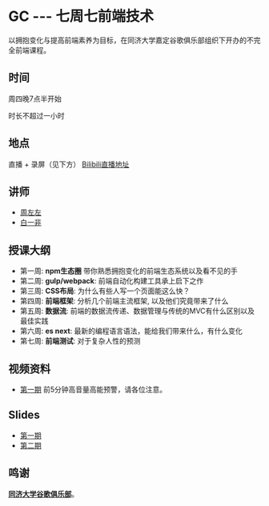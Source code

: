 
GC --- 七周七前端技术
==============

以拥抱变化与提高前端素养为目标，在同济大学嘉定谷歌俱乐部组织下开办的不完全前端课程。

## 时间
周四晚7点半开始

时长不超过一小时

## 地点
直播 + 录屏（见下方）
[Bilibili直播地址](https://live.bilibili.com/5990698)

## 讲师
- [周左左](https://github.com/dcalsky)
- [白一非](https://github.com/Softech86)

## 授课大纲
- 第一周: **npm生态圈** 带你熟悉拥抱变化的前端生态系统以及看不见的手
- 第二周: **gulp/webpack**: 前端自动化构建工具承上启下之作
- 第三周: **CSS布局**: 为什么有些人写一个页面能这么快？
- 第四周: **前端框架**: 分析几个前端主流框架, 以及他们究竟带来了什么
- 第五周: **数据流**: 前端的数据流传递、数据管理与传统的MVC有什么区别以及最佳实践
- 第六周: **es next**: 最新的编程语言语法，能给我们带来什么，有什么变化
- 第七周: **前端测试**: 对于复杂人性的预测

## 视频资料

* [第一期](https://v.douyu.com/show/kJmbBMk63Oe740XA) 前5分钟高音量高能预警，请各位注意。

## Slides
* [第一期](http://slides.com/yihengzhou/npm)
* [第二期](http://slides.com/yihengzhou/gulp-webpack)

## 鸣谢
**[同济大学谷歌俱乐部](http://sse.tongji.edu.cn/googlecamp)**。
